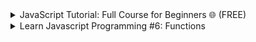 
<details>
           <summary>
JavaScript Tutorial: Full Course for Beginners 🌐 (FREE)
           </summary>
           <a href="https://www.youtube.com/watch?v=8dWL3wF_OMw&t=9348s&ab_channel=BroCode">
https://www.youtube.com/watch?v=8dWL3wF_OMw&t=9348s&ab_channel=BroCode
  </a>
</details>


<details>
           <summary>
Learn Javascript Programming #6: Functions
           </summary>
           <a href="https://www.youtube.com/watch?v=uiv3oLsHbaI&ab_channel=whatsdev">
https://www.youtube.com/watch?v=uiv3oLsHbaI&ab_channel=whatsdev
  </a>
</details>
